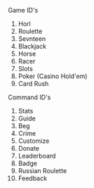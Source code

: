 Game ID's
1. Horl
2. Roulette
3. Sevnteen
4. Blackjack
5. Horse
6. Racer
7. Slots
8. Poker (Casino Hold'em)
9. Card Rush
   

Command ID's
1. Stats
2. Guide
3. Beg
4. Crime
5. Customize
6. Donate
7. Leaderboard
8. Badge
9. Russian Roulette
10. Feedback
